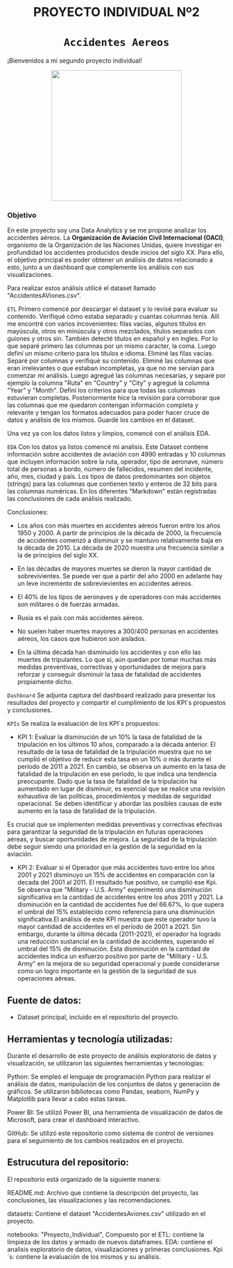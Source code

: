 
<h1 align='center'>
 <b>PROYECTO INDIVIDUAL Nº2</b>
</h1>
 
# <h1 align="center">**`Accidentes Aereos`**</h1>

¡Bienvenidos a mi segundo proyecto individual!
<p align='center'>
<img src="https://slack-imgs.com/?c=1&o1=ro&url=https%3A%2F%2Fcdn.pixabay.com%2Fphoto%2F2016%2F09%2F15%2F16%2F13%2Fairplane-1671967_1280.jpg"  height=300>
<p>

### **Objetivo**
En este proyecto soy una Data Analytics y se me propone analizar los accidentes aéreos. La **Organización de Aviación Civil Internacional (OACI)**, organismo de la Organización de las Naciones Unidas, quiere investigar en profundidad los accidentes producidos desde inicios del siglo XX. Para ello, el objetivo principal es poder obtener un análisis de datos relacionado a esto, junto a un dashboard que complemente los análisis con sus visualizaciones. 

Para realizar estos análisis utilicé el dataset llamado "AccidentesAViones.csv".

`ETL`
Primero comencé por descargar el dataset y lo revisé para evaluar su contenido. Verifiqué cómo estaba separado y cuantas columnas tenía.
Allí me encontré con varios incovenientes: filas vacías, algunos títulos en mayúscula, otros en minúscula y otros mezclados, titulos separados con guiones y otros sin. También detecté títulos en español y en ingles.
Por lo que separé primero las columnas por un mismo caracter, la coma. Luego definí un mismo criterio para los títulos e idioma. Eliminé las filas vacías. Separé por columnas y verifiqué su contenido. Eliminé las columnas que eran irrelevantes o que estaban incompletas, ya que no me servían para comenzar mi análisis. Luego agregué las columnas necesarias, y separé por ejemplo la columna "Ruta" en "Country" y "City" y agregué la columna "Year" y "Month". Definí los criterios para que todas las columnas estuvieran completas. Posteriormente hice la revisión para corroborar que las columnas que me quedaron contengan información completa y relevante y tengan los formatos adecuados para poder hacer cruce de datos y análisis de los mismos.
Guardé los cambios en el dataset.

Una vez ya con los datos listos y limpios, comencé con el análisis EDA.

`EDA` 
Con los datos ya listos comencé mi analisis. 
Este Dataset contiene información sobre accidentes de aviación con 4990 entradas y 10 columnas que incluyen información sobre la ruta, operador, tipo de aeronave, número total de personas a bordo, número de fallecidos, resumen del incidente, año, mes, ciudad y país. Los tipos de datos predominantes son objetos (strings) para las columnas que contienen texto y enteros de 32 bits para las columnas numéricas.
En los diferentes "Markdown" están registradas las conclusiones de cada análisis realizado.

Conclusiones: 
- Los años con más muertes en accidentes aéreos fueron entre los años 1950 y 2000.
A partir de principios de la década de 2000, la frecuencia de accidentes comenzó a disminuir y se mantuvo relativamente baja en la década de 2010. La década de 2020 muestra una frecuencia similar a la de principios del siglo XX.

- En las décadas de mayores muertes se dieron la mayor cantidad de sobrevivientes. Se puede ver que a partir del año 2000 en adelante hay un leve incremento de sobrevievientes en accidentes aéreos.

- El 40% de los tipos de aeronaves y de operadores con más accidentes son militares o de fuerzas armadas.

- Rusia es el país con más accidentes aéreos.

- No suelen haber muertes mayores a 300/400 personas en accidentes aéreos, los casos que hubieron son aislados.

- En la última década han disminuido los accidentes y con ello las muertes de tripulantes. Lo que si, aún quedan por tomar muchas más medidas preventivas, correctivas y oportunidades de mejora para reforzar y conseguir disminuir la tasa de fatalidad de accidentes propiamente dicho.


`Dashboard`
Se adjunta captura del dashboard realizado para presentar los resultados del proyecto y compartir el cumplimiento de los KPI´s propuestos y conclusiones.


`KPIs`
Se realiza la evaluación de los KPI´s propuestos:
 - KPI 1: Evaluar la disminución de un 10% la tasa de fatalidad de la tripulación en los últimos 10 años, comparado a la década anterior. 
El resultado de la tasa de fatalidad de la tripulación muestra que no se cumplió el objetivo de reducir esta tasa en un 10% o más durante el período de 2011 a 2021. En cambio, se observa un aumento en la tasa de fatalidad de la tripulación en ese período, lo que indica una tendencia preocupante.
Dado que la tasa de fatalidad de la tripulación ha aumentado en lugar de disminuir, es esencial que se realice una revisión exhaustiva de las políticas, procedimientos y medidas de seguridad operacional. Se deben identificar y abordar las posibles causas de este aumento en la tasa de fatalidad de la tripulación.

Es crucial que se implementen medidas preventivas y correctivas efectivas para garantizar la seguridad de la tripulación en futuras operaciones aéreas, y buscar oportunidades de mejora. La seguridad de la tripulación debe seguir siendo una prioridad en la gestión de la seguridad en la aviación.

 - KPI 2: Evaluar si el Operador que más accidentes tuvo entre los años 2001 y 2021 disminuyo un 15% de accidentes en comparación con la decada del 2001 al 2011. 
El resultado fue positivo, se cumplió ese Kpi.
Se observa que "Military - U.S. Army" experimentó una disminución significativa en la cantidad de accidentes entre los años 2011 y 2021. La disminución en la cantidad de accidentes fue del 66.67%, lo que supera el umbral del 15% establecido como referencia para una disminución significativa.El análisis de este KPI muestra que este operador tuvo la mayor cantidad de accidentes en el período de 2001 a 2021. Sin embargo, durante la última década (2011-2021), el operador ha logrado una reducción sustancial en la cantidad de accidentes, superando el umbral del 15% de disminución.
Esta disminución en la cantidad de accidentes indica un esfuerzo positivo por parte de "Military - U.S. Army" en la mejora de su seguridad operacional y puede considerarse como un logro importante en la gestión de la seguridad de sus operaciones aéreas.

## Fuente de datos:

- Dataset principal, incluido en el repositorio del proyecto.

## Herramientas y tecnología utilizadas:
Durante el desarrollo de este proyecto de análisis exploratorio de datos y visualización, se utilizaron las siguientes herramientas y tecnologías:

Python: Se empleó el lenguaje de programación Python para realizar el análisis de datos, manipulación de los conjuntos de datos y generación de gráficos. Se utilizaron bibliotecas como Pandas, seaborn, NumPy y Matplotlib para llevar a cabo estas tareas.

Power BI: Se utilizó Power BI, una herramienta de visualización de datos de Microsoft, para crear el dashboard interactivo.

GitHub: Se utilizó este repositorio como sistema de control de versiones para el seguimiento de los cambios realizados en el proyecto.

## Estrucutura del repositorio:

El repositorio está organizado de la siguiente manera:

README.md: Archivo que contiene la descripción del proyecto, las conclusiones, las visualizaciones y las recomendaciones.

datasets: Contiene el dataset "AccidentesAviones.csv" utilizado en el proyecto.

notebooks: "Proyecto_Individual", Compuesto por el ETL: contiene la limpieza de los datos y armado de nuevos dataframes. EDA: contiene el analisis exploratorio de datos, visualizaciones y primeras conclusiones. Kpi´s: contiene la evaluación de los mismos y su análisis.
